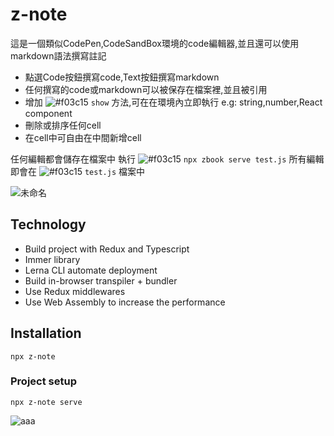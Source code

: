 # z-note

這是一個類似CodePen,CodeSandBox環境的code編輯器,並且還可以使用markdown語法撰寫註記

- 點選Code按鈕撰寫code,Text按鈕撰寫markdown
- 任何撰寫的code或markdown可以被保存在檔案裡,並且被引用
- 增加 ![#f03c15](https://via.placeholder.com/15/f03c15/f03c15.png) `show` 方法,可在在環境內立即執行 e.g: string,number,React component
- 刪除或排序任何cell
- 在cell中可自由在中間新增cell

任何編輯都會儲存在檔案中 
執行 ![#f03c15](https://via.placeholder.com/15/f03c15/f03c15.png) `npx zbook serve test.js`
所有編輯即會在  ![#f03c15](https://via.placeholder.com/15/f03c15/f03c15.png) `test.js` 檔案中



![未命名](https://user-images.githubusercontent.com/60773919/190969487-06ab0e8d-1b64-4480-a186-d587708ba89a.png)


## Technology
- Build project with Redux and Typescript
- Immer library
- Lerna CLI automate deployment 
- Build in-browser transpiler + bundler
- Use Redux middlewares 
- Use Web Assembly to increase the performance


## Installation
```
npx z-note
```

### Project setup
```
npx z-note serve
```
 
![aaa](https://user-images.githubusercontent.com/60773919/190973049-27668fea-2284-4f1e-b668-1e578efd5162.png)
